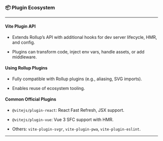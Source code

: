 
### 📦 **Plugin Ecosystem**

---

#### Vite Plugin API

- Extends Rollup’s API with additional hooks for dev server lifecycle, HMR, and config.
    
- Plugins can transform code, inject env vars, handle assets, or add middleware.
    

#### Using Rollup Plugins

- Fully compatible with Rollup plugins (e.g., aliasing, SVG imports).
    
- Enables reuse of ecosystem tooling.
    

#### Common Official Plugins

- `@vitejs/plugin-react`: React Fast Refresh, JSX support.
    
- `@vitejs/plugin-vue`: Vue 3 SFC support with HMR.
    
- Others: `vite-plugin-svgr`, `vite-plugin-pwa`, `vite-plugin-eslint`.
    

---

